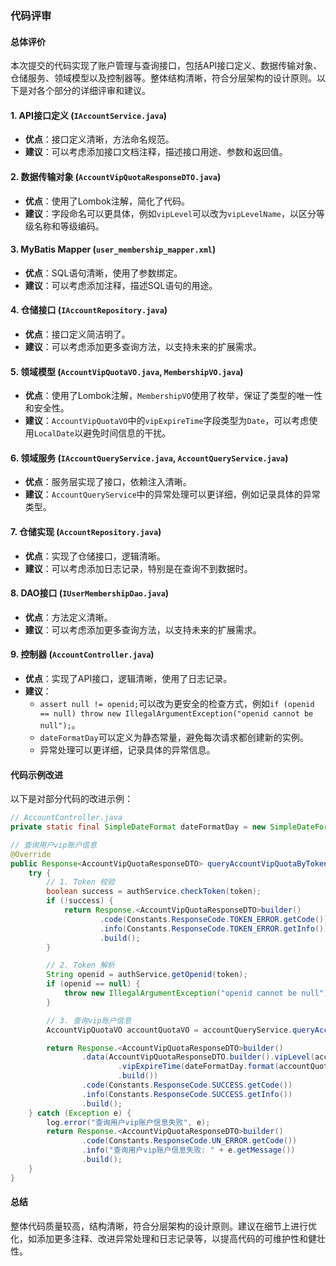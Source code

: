 ### 代码评审

#### 总体评价
本次提交的代码实现了账户管理与查询接口，包括API接口定义、数据传输对象、仓储服务、领域模型以及控制器等。整体结构清晰，符合分层架构的设计原则。以下是对各个部分的详细评审和建议。

#### 1. API接口定义 (`IAccountService.java`)
- **优点**：接口定义清晰，方法命名规范。
- **建议**：可以考虑添加接口文档注释，描述接口用途、参数和返回值。

#### 2. 数据传输对象 (`AccountVipQuotaResponseDTO.java`)
- **优点**：使用了Lombok注解，简化了代码。
- **建议**：字段命名可以更具体，例如`vipLevel`可以改为`vipLevelName`，以区分等级名称和等级编码。

#### 3. MyBatis Mapper (`user_membership_mapper.xml`)
- **优点**：SQL语句清晰，使用了参数绑定。
- **建议**：可以考虑添加注释，描述SQL语句的用途。

#### 4. 仓储接口 (`IAccountRepository.java`)
- **优点**：接口定义简洁明了。
- **建议**：可以考虑添加更多查询方法，以支持未来的扩展需求。

#### 5. 领域模型 (`AccountVipQuotaVO.java`, `MembershipVO.java`)
- **优点**：使用了Lombok注解，`MembershipVO`使用了枚举，保证了类型的唯一性和安全性。
- **建议**：`AccountVipQuotaVO`中的`vipExpireTime`字段类型为`Date`，可以考虑使用`LocalDate`以避免时间信息的干扰。

#### 6. 领域服务 (`IAccountQueryService.java`, `AccountQueryService.java`)
- **优点**：服务层实现了接口，依赖注入清晰。
- **建议**：`AccountQueryService`中的异常处理可以更详细，例如记录具体的异常类型。

#### 7. 仓储实现 (`AccountRepository.java`)
- **优点**：实现了仓储接口，逻辑清晰。
- **建议**：可以考虑添加日志记录，特别是在查询不到数据时。

#### 8. DAO接口 (`IUserMembershipDao.java`)
- **优点**：方法定义清晰。
- **建议**：可以考虑添加更多查询方法，以支持未来的扩展需求。

#### 9. 控制器 (`AccountController.java`)
- **优点**：实现了API接口，逻辑清晰，使用了日志记录。
- **建议**：
  - `assert null != openid;`可以改为更安全的检查方式，例如`if (openid == null) throw new IllegalArgumentException("openid cannot be null");`。
  - `dateFormatDay`可以定义为静态常量，避免每次请求都创建新的实例。
  - 异常处理可以更详细，记录具体的异常信息。

#### 代码示例改进
以下是对部分代码的改进示例：

```java
// AccountController.java
private static final SimpleDateFormat dateFormatDay = new SimpleDateFormat("yyyy-MM-dd");

// 查询用户vip账户信息
@Override
public Response<AccountVipQuotaResponseDTO> queryAccountVipQuotaByToken(@RequestHeader("Authorization") String token) {
    try {
        // 1. Token 校验
        boolean success = authService.checkToken(token);
        if (!success) {
            return Response.<AccountVipQuotaResponseDTO>builder()
                    .code(Constants.ResponseCode.TOKEN_ERROR.getCode())
                    .info(Constants.ResponseCode.TOKEN_ERROR.getInfo())
                    .build();
        }

        // 2. Token 解析
        String openid = authService.getOpenid(token);
        if (openid == null) {
            throw new IllegalArgumentException("openid cannot be null");
        }

        // 3. 查询vip账户信息
        AccountVipQuotaVO accountQuotaVO = accountQueryService.queryAccountVipQuota(openid);

        return Response.<AccountVipQuotaResponseDTO>builder()
                .data(AccountVipQuotaResponseDTO.builder().vipLevel(accountQuotaVO.getVipLevel())
                        .vipExpireTime(dateFormatDay.format(accountQuotaVO.getVipExpireTime()))
                        .build())
                .code(Constants.ResponseCode.SUCCESS.getCode())
                .info(Constants.ResponseCode.SUCCESS.getInfo())
                .build();
    } catch (Exception e) {
        log.error("查询用户vip账户信息失败", e);
        return Response.<AccountVipQuotaResponseDTO>builder()
                .code(Constants.ResponseCode.UN_ERROR.getCode())
                .info("查询用户vip账户信息失败: " + e.getMessage())
                .build();
    }
}
```

#### 总结
整体代码质量较高，结构清晰，符合分层架构的设计原则。建议在细节上进行优化，如添加更多注释、改进异常处理和日志记录等，以提高代码的可维护性和健壮性。